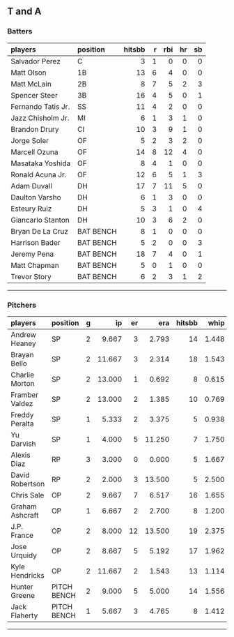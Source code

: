 ## T and A

### Batters

 
|players            |position  | hitsbb|  r| rbi| hr| sb| 
|:------------------|:---------|------:|--:|---:|--:|--:| 
|Salvador Perez     |C         |      3|  1|   0|  0|  0| 
|Matt Olson         |1B        |     13|  6|   4|  0|  0| 
|Matt McLain        |2B        |      8|  7|   5|  2|  3| 
|Spencer Steer      |3B        |     16|  4|   5|  0|  1| 
|Fernando Tatis Jr. |SS        |     11|  4|   2|  0|  0| 
|Jazz Chisholm Jr.  |MI        |      6|  1|   3|  1|  0| 
|Brandon Drury      |CI        |     10|  3|   9|  1|  0| 
|Jorge Soler        |OF        |      5|  2|   3|  2|  0| 
|Marcell Ozuna      |OF        |     14|  8|  12|  4|  0| 
|Masataka Yoshida   |OF        |      8|  4|   1|  0|  0| 
|Ronald Acuna Jr.   |OF        |     12|  6|   5|  1|  3| 
|Adam Duvall        |DH        |     17|  7|  11|  5|  0| 
|Daulton Varsho     |DH        |      6|  1|   3|  0|  0| 
|Esteury Ruiz       |DH        |      5|  3|   1|  0|  4| 
|Giancarlo Stanton  |DH        |     10|  3|   6|  2|  0| 
|Bryan De La Cruz   |BAT BENCH |      8|  1|   0|  0|  0| 
|Harrison Bader     |BAT BENCH |      5|  2|   0|  0|  3| 
|Jeremy Pena        |BAT BENCH |     18|  7|   4|  0|  1| 
|Matt Chapman       |BAT BENCH |      5|  0|   1|  0|  0| 
|Trevor Story       |BAT BENCH |      6|  2|   3|  1|  2| 


* * *

### Pitchers

 
|players         |position    |  g|     ip| er|    era| hitsbb|  whip| so|  w| sv| 
|:---------------|:-----------|--:|------:|--:|------:|------:|-----:|--:|--:|--:| 
|Andrew Heaney   |SP          |  2|  9.667|  3|  2.793|     14| 1.448| 12|  0|  0| 
|Brayan Bello    |SP          |  2| 11.667|  3|  2.314|     18| 1.543|  6|  1|  0| 
|Charlie Morton  |SP          |  2| 13.000|  1|  0.692|      8| 0.615| 19|  2|  0| 
|Framber Valdez  |SP          |  2| 13.000|  2|  1.385|     10| 0.769| 11|  1|  0| 
|Freddy Peralta  |SP          |  1|  5.333|  2|  3.375|      5| 0.938|  9|  1|  0| 
|Yu Darvish      |SP          |  1|  4.000|  5| 11.250|      7| 1.750|  3|  0|  0| 
|Alexis Diaz     |RP          |  3|  3.000|  0|  0.000|      5| 1.667|  3|  1|  1| 
|David Robertson |RP          |  2|  2.000|  3| 13.500|      5| 2.500|  3|  0|  0| 
|Chris Sale      |OP          |  2|  9.667|  7|  6.517|     16| 1.655| 15|  0|  0| 
|Graham Ashcraft |OP          |  1|  6.667|  2|  2.700|      8| 1.200|  5|  0|  0| 
|J.P. France     |OP          |  2|  8.000| 12| 13.500|     19| 2.375|  6|  1|  0| 
|Jose Urquidy    |OP          |  2|  8.667|  5|  5.192|     17| 1.962|  2|  0|  1| 
|Kyle Hendricks  |OP          |  2| 11.667|  2|  1.543|     13| 1.114| 10|  0|  0| 
|Hunter Greene   |PITCH BENCH |  2|  9.000|  5|  5.000|     14| 1.556| 10|  1|  0| 
|Jack Flaherty   |PITCH BENCH |  1|  5.667|  3|  4.765|      8| 1.412|  3|  0|  0| 


* * *


